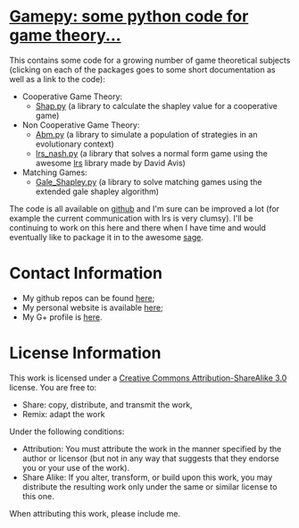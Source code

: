 # [Gamepy: some python code for game theory...](./index.html)

This contains some code for a growing number of game theoretical subjects (clicking on each of the packages goes to some short documentation as well as a link to the code):

- Cooperative Game Theory:
    - [Shap.py](./Shappy/Shappy.html) (a library to calculate the shapley value for a cooperative game)
- Non Cooperative Game Theory:
    - [Abm.py](./Abm/Abm.html) (a library to simulate a population of strategies in an evolutionary context)
    - [lrs_nash.py](./lrs_nash/lrs_nash.html) (a library that solves a normal form game using the awesome [lrs](http://cgm.cs.mcgill.ca/~avis/C/lrs.html) library made by David Avis)
- Matching Games:
    - [Gale_Shapley.py](./Gale_Shapley/Gale_Shapley.html) (a library to solve matching games using the extended gale shapley algorithm)

The code is all available on [github](https://github.com/drvinceknight/Gamepy) and I'm sure can be improved a lot (for example the current communication with lrs is very clumsy). I'll be continuing to work on this here and there when I have time and would eventually like to package it in to the awesome [sage](http://sagemath.org/).

# Contact Information

- My github repos can be found [here](https://github.com/drvinceknight);
- My personal website is available [here](www.vincent-knight.com);
- My G+ profile is [here](https://plus.google.com/110464871801965858778/posts).

# License Information

This work is licensed under a [Creative Commons Attribution-ShareAlike 3.0](http://creativecommons.org/licenses/by-sa/3.0/us/) license.  You are free to:

* Share: copy, distribute, and transmit the work,
* Remix: adapt the work

Under the following conditions:

* Attribution: You must attribute the work in the manner specified by the author or licensor (but not in any way that suggests that they endorse you or your use of the work).
* Share Alike: If you alter, transform, or build upon this work, you may distribute the resulting work only under the same or similar license to this one.

When attributing this work, please include me.

<script type="text/javascript">

  var _gaq = _gaq || [];
    _gaq.push(['_setAccount', 'UA-38016329-2']);
      _gaq.push(['_setDomainName', 'github.com']);
        _gaq.push(['_setAllowLinker', true]);
          _gaq.push(['_trackPageview']);

            (function() {
                var ga = document.createElement('script'); ga.type = 'text/javascript'; ga.async = true;
                    ga.src = ('https:' == document.location.protocol ? 'https://ssl' : 'http://www') + '.google-analytics.com/ga.js';
                        var s = document.getElementsByTagName('script')[0]; s.parentNode.insertBefore(ga, s);
                          })();

                          </script>
